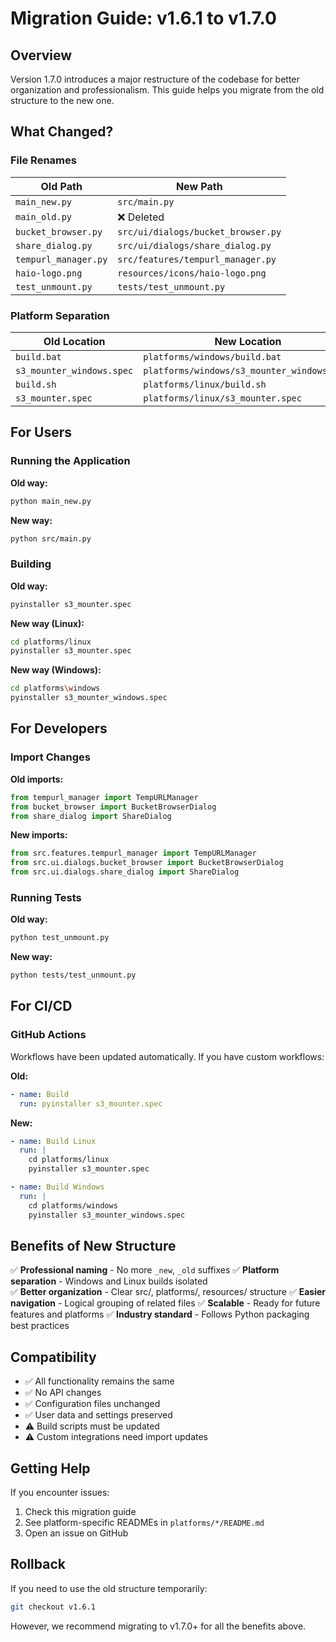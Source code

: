 # Migration Guide: v1.6.1 to v1.7.0

## Overview
Version 1.7.0 introduces a major restructure of the codebase for better organization and professionalism. This guide helps you migrate from the old structure to the new one.

## What Changed?

### File Renames
| Old Path | New Path |
|----------|----------|
| `main_new.py` | `src/main.py` |
| `main_old.py` | ❌ Deleted |
| `bucket_browser.py` | `src/ui/dialogs/bucket_browser.py` |
| `share_dialog.py` | `src/ui/dialogs/share_dialog.py` |
| `tempurl_manager.py` | `src/features/tempurl_manager.py` |
| `haio-logo.png` | `resources/icons/haio-logo.png` |
| `test_unmount.py` | `tests/test_unmount.py` |

### Platform Separation
| Old Location | New Location |
|--------------|--------------|
| `build.bat` | `platforms/windows/build.bat` |
| `s3_mounter_windows.spec` | `platforms/windows/s3_mounter_windows.spec` |
| `build.sh` | `platforms/linux/build.sh` |
| `s3_mounter.spec` | `platforms/linux/s3_mounter.spec` |

## For Users

### Running the Application
**Old way:**
```bash
python main_new.py
```

**New way:**
```bash
python src/main.py
```

### Building
**Old way:**
```bash
pyinstaller s3_mounter.spec
```

**New way (Linux):**
```bash
cd platforms/linux
pyinstaller s3_mounter.spec
```

**New way (Windows):**
```bash
cd platforms\windows
pyinstaller s3_mounter_windows.spec
```

## For Developers

### Import Changes
**Old imports:**
```python
from tempurl_manager import TempURLManager
from bucket_browser import BucketBrowserDialog
from share_dialog import ShareDialog
```

**New imports:**
```python
from src.features.tempurl_manager import TempURLManager
from src.ui.dialogs.bucket_browser import BucketBrowserDialog
from src.ui.dialogs.share_dialog import ShareDialog
```

### Running Tests
**Old way:**
```bash
python test_unmount.py
```

**New way:**
```bash
python tests/test_unmount.py
```

## For CI/CD

### GitHub Actions
Workflows have been updated automatically. If you have custom workflows:

**Old:**
```yaml
- name: Build
  run: pyinstaller s3_mounter.spec
```

**New:**
```yaml
- name: Build Linux
  run: |
    cd platforms/linux
    pyinstaller s3_mounter.spec

- name: Build Windows
  run: |
    cd platforms/windows
    pyinstaller s3_mounter_windows.spec
```

## Benefits of New Structure

✅ **Professional naming** - No more `_new`, `_old` suffixes
✅ **Platform separation** - Windows and Linux builds isolated  
✅ **Better organization** - Clear src/, platforms/, resources/ structure
✅ **Easier navigation** - Logical grouping of related files
✅ **Scalable** - Ready for future features and platforms
✅ **Industry standard** - Follows Python packaging best practices

## Compatibility

- ✅ All functionality remains the same
- ✅ No API changes
- ✅ Configuration files unchanged
- ✅ User data and settings preserved
- ⚠️ Build scripts must be updated
- ⚠️ Custom integrations need import updates

## Getting Help

If you encounter issues:
1. Check this migration guide
2. See platform-specific READMEs in `platforms/*/README.md`
3. Open an issue on GitHub

## Rollback

If you need to use the old structure temporarily:
```bash
git checkout v1.6.1
```

However, we recommend migrating to v1.7.0+ for all the benefits above.

